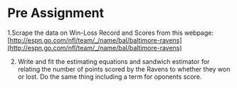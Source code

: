 Pre Assignment
========

1.Scrape the data on Win-Loss Record and Scores from this webpage: [http://espn.go.com/nfl/team/_/name/bal/baltimore-ravens](http://espn.go.com/nfl/team/_/name/bal/baltimore-ravens)

2. Write and fit the estimating equations and sandwich estimator for relating the number of points scored by the Ravens to whether they won or lost. Do the same thing including a term for oponents score. 


